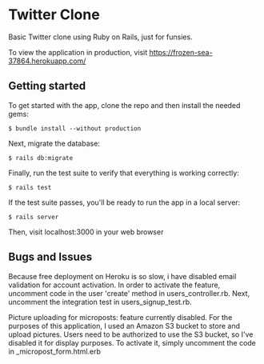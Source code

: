 # Twitter Clone

Basic Twitter clone using Ruby on Rails, just for funsies.

To view the application in production, visit https://frozen-sea-37864.herokuapp.com/

## Getting started

To get started with the app, clone the repo and then install the needed gems:

```
$ bundle install --without production
```

Next, migrate the database:

```
$ rails db:migrate
```

Finally, run the test suite to verify that everything is working correctly:

```
$ rails test
```

If the test suite passes, you'll be ready to run the app in a local server:

```
$ rails server
```
Then, visit localhost:3000 in your web browser

## Bugs and Issues

Because free deployment on Heroku is so slow, i have disabled email validation for account activation.  In order to activate the feature, uncomment code in the user 'create' method in users_controller.rb.  Next, uncomment the integration test in users_signup_test.rb.

Picture uploading for microposts:  feature currently disabled.  For the purposes of this application, I used an Amazon S3 bucket to store and upload pictures.  Users need to be authorized to use the S3 bucket, so I've disabled it for display purposes.  To activate it, simply uncomment the code in _micropost_form.html.erb
